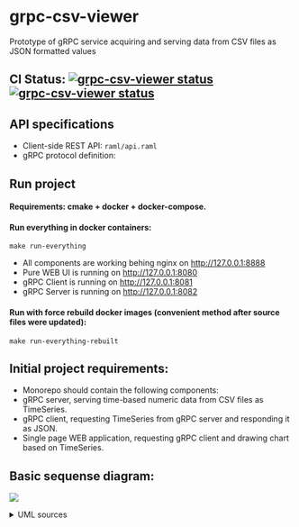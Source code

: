# grpc-csv-viewer
Prototype of gRPC service acquiring and serving data from CSV files as JSON formatted values

## CI Status: <a href="https://github.com/toorosan/grpc-csv-viewer"><img alt="grpc-csv-viewer status" src="https://github.com/toorosan/grpc-csv-viewer/workflows/Go/badge.svg"></a> <a href="https://github.com/toorosan/grpc-csv-viewer"><img alt="grpc-csv-viewer status" src="https://github.com/toorosan/grpc-csv-viewer/workflows/golangci-lint/badge.svg"></a>

## API specifications
- Client-side REST API: `raml/api.raml`
- gRPC protocol definition:

## Run project
#### Requirements: cmake + docker + docker-compose.
#### Run everything in docker containers:
  ```make run-everything```
- All components are working behing nginx on http://127.0.0.1:8888
- Pure WEB UI is running on http://127.0.0.1:8080
- gRPC Client is running on http://127.0.0.1:8081
- gRPC Server is running on http://127.0.0.1:8082

#### Run with force rebuild docker images (convenient method after source files were updated):
  ```make run-everything-rebuilt```

## Initial project requirements:
- Monorepo should contain the following components:
- gRPC server, serving time-based numeric data from CSV files as TimeSeries.
- gRPC client, requesting TimeSeries from gRPC server and responding it as JSON.
- Single page WEB application, requesting gRPC client and drawing chart based on TimeSeries.

## Basic sequense diagram:
![](misc/req-sequence.svg)
<details>
  <summary>UML sources</summary>

```
@startuml gRPC proto
    actor Browser
        ServiceInitiator -> gRPCClient **: Initialization, \nacquire configuration \nwith gPRC address
        note left: gRPC client initialization
        activate gRPCClient
        gRPCClient -> gRPCClient : Start serving \n/index.html for \nHTTP GET requests
        gRPCClient -> gRPCClient : Start serving \n/timeseries for \nHTTP GET requests
        return Service initialized successfully

    loop while  "gRPC client available only"
        Browser -> gRPCClient : HTTP GET /
        activate gRPCClient
        return Respond with index.html
        'UI <- gRPCClient : GET /index.html
        Browser -> UI ** : Compile and prepare WEB UI
        activate UI
        UI -> gRPCClient: HTTP GET /timeseries
        activate gRPCClient
        gRPCClient --> gRPCServer: gRPC request, \nfailed as server is \nnot available
        return HTTP error 502 \nBad Gateway
        return Error: gRPC server is not available
    end
        ServiceInitiator -> gRPCServer ** : Initialization, \nacquire configuration \nwith CSV file location
        note left: gRPC server initialization
        activate gRPCServer
        gRPCServer -> gRPCServer : Index CSV file
        gRPCServer -> gRPCServer : Start serving gRPC requests
        return Service initialized successfully
    loop while "gRPCServer and gRPCClient are active"
        Browser -> gRPCClient : HTTP GET /
        activate gRPCClient
        return Respond with index.html
        'UI <- gRPCClient : GET /index.html
        Browser -> UI ** : Compile and prepare WEB UI
        activate UI
        UI -> gRPCClient: HTTP GET /timeseries
        activate gRPCClient
        gRPCClient -> gRPCServer: gRPC request
        activate gRPCServer
        gRPCServer -> gRPCServer: Read dataset \nfrom CSV file
        gRPCServer -> gRPCServer: Convert dataset \nto TimeSeries
        return gRPC Respond with TimeSeries
        return HTTP respond with \nTimeSeries JSON
        return Show TimeSeries chart
    end
    ...
    Browser -> UI !! : Close page with \nWEB application
@enduml
```
</details>
